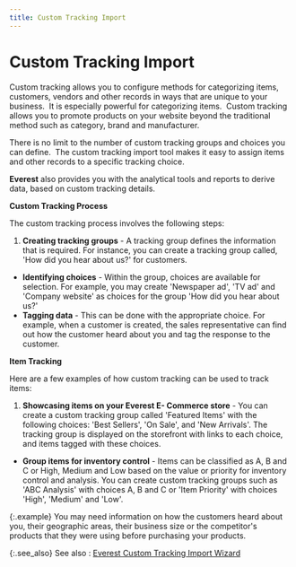 ```yaml
---
title: Custom Tracking Import
---
```


# Custom Tracking Import


Custom tracking allows you to configure methods for categorizing  items, customers, vendors and other records in ways that are unique to  your business.  It  is especially powerful for categorizing items.  Custom  tracking allows you to promote products on your website beyond the traditional  method such as category, brand and manufacturer.


There is no limit to the number of custom tracking groups  and choices you can define.  The  custom tracking import tool makes it easy to assign items and other records  to a specific tracking choice.


**Everest** also provides  you with the analytical tools and reports to derive data, based on custom  tracking details.


**Custom Tracking Process**


The custom tracking process involves the following steps:

1. **Creating 
 tracking groups** - A tracking group defines the information that  is required. For instance, you can create a tracking group called, 'How  did you hear about us?' for customers.
- **Identifying 
 choices** - Within the group, choices are available for selection.  For example, you may create 'Newspaper ad', 'TV ad' and 'Company website'  as choices for the group 'How did you hear about us?'
- **Tagging 
 data** - This can be done with the appropriate choice. For example,  when a customer is created, the sales representative can find out how  the customer heard about you and tag the response to the customer.



**Item Tracking**


Here are a few examples of how custom tracking can be used  to track items:

1. **Showcasing 
 items on your Everest E- Commerce store** - You can create a custom  tracking group called 'Featured Items' with the following choices: 'Best  Sellers', 'On Sale', and 'New Arrivals'. The tracking group is displayed  on the storefront with links to each choice, and items tagged with these  choices.
- **Group 
 items for inventory control** - Items can be classified as A, B and  C or High, Medium and Low based on the value or priority for inventory  control and analysis. You can create custom tracking groups such as 'ABC  Analysis' with choices A, B and C or 'Item Priority' with choices 'High',  'Medium' and 'Low'.



{:.example}
You may need information on how the customers  heard about you, their geographic areas, their business size or the competitor's  products that they were using before purchasing your products.


{:.see_also}
See also
: [Everest  Custom Tracking Import Wizard]({{site.utl_baseurl}}/db-utils/custom-tracking-import/everest_custom_tracking_import_wizard_ut.html)
